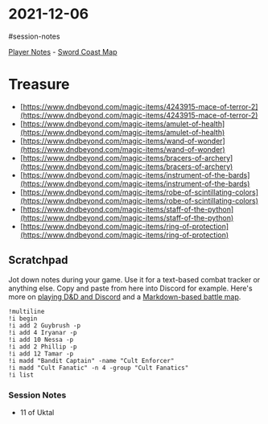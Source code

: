 # 2021-12-06

\#session-notes 

[Player Notes](https://docs.google.com/document/d/1flIOt9zdcujPfELxJ2z20Bst9zLwX4JnkvmETBPIbRU/edit#heading=h.qklgz8xzl35d) - [Sword Coast Map](https://cdn.discordapp.com/attachments/780951050278010910/799399197442965604/skt03-thenorth.jpg)

# Treasure

* [https://www.dndbeyond.com/magic-items/4243915-mace-of-terror-2](https://www.dndbeyond.com/magic-items/4243915-mace-of-terror-2)
* [https://www.dndbeyond.com/magic-items/amulet-of-health](https://www.dndbeyond.com/magic-items/amulet-of-health)
* [https://www.dndbeyond.com/magic-items/wand-of-wonder](https://www.dndbeyond.com/magic-items/wand-of-wonder)
* [https://www.dndbeyond.com/magic-items/bracers-of-archery](https://www.dndbeyond.com/magic-items/bracers-of-archery)
* [https://www.dndbeyond.com/magic-items/instrument-of-the-bards](https://www.dndbeyond.com/magic-items/instrument-of-the-bards)
* [https://www.dndbeyond.com/magic-items/robe-of-scintillating-colors](https://www.dndbeyond.com/magic-items/robe-of-scintillating-colors)
* [https://www.dndbeyond.com/magic-items/staff-of-the-python](https://www.dndbeyond.com/magic-items/staff-of-the-python)
* [https://www.dndbeyond.com/magic-items/ring-of-protection](https://www.dndbeyond.com/magic-items/ring-of-protection)

## Scratchpad

Jot down notes during your game. Use it for a text-based combat tracker or anything else. Copy and paste from here into Discord for example. Here's more on [playing D&D and Discord](https://slyflourish.com/playing_dnd_over_discord.html) and a [Markdown-based battle map](https://slyflourish.com/text-based_battle_maps.html).

````
!multiline
!i begin
!i add 2 Guybrush -p
!i add 4 Iryanar -p
!i add 10 Nessa -p
!i add 2 Phillip -p
!i add 12 Tamar -p
!i madd "Bandit Captain" -name "Cult Enforcer"
!i madd "Cult Fanatic" -n 4 -group "Cult Fanatics"
!i list
````

### Session Notes

* 11 of Uktal
